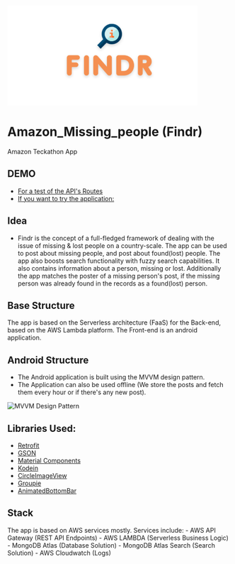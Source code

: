  ![Logo](https://github.com/LinuxDevil/Amazon_Missing_people/blob/master/Android/app/src/main/res/drawable/logo.png)

# Amazon_Missing_people (Findr)
  Amazon Teckathon App
  
  
## DEMO
  - [For a test of the API's Routes](https://www.getpostman.com/collections/abe3d09eab858b5485a1)
  - [If you want to try the application: ](https://github.com/LinuxDevil/Amazon_Missing_people/blob/master/app-debug.apk)
  
## Idea
  - Findr is the concept of a full-fledged framework of dealing with the issue of missing & lost people 
    on a country-scale. 
    The app can be used to post about missing people, and post about found(lost) people.
    The app also boosts search functionality with fuzzy search capabilities.
    It also contains information about a person, missing or lost. 
    Additionally the app matches the poster of a missing person's post, if the missing person
    was already found in the records as a found(lost) person.

## Base Structure
  The app is based on the Serverless architecture (FaaS) for the Back-end, 
  based on the AWS Lambda platform.
  The Front-end is an android application.
  
## Android Structure
  * The Android application is built using the MVVM design pattern.
  * The Application can also be used offline (We store the posts and fetch them every hour or if there's any new post).
  
  ![MVVM Design Pattern](https://developer.android.com/topic/libraries/architecture/images/final-architecture.png)
  
  ## Libraries Used:
   - [Retrofit](https://github.com/square/retrofit)
   - [GSON](https://github.com/google/gson)
   - [Material Components](https://github.com/material-components/material-components-android)
   - [Kodein](https://github.com/Kodein-Framework/Kodein-DI)
   - [CircleImageView](https://github.com/hdodenhof/CircleImageView)
   - [Groupie](https://github.com/lisawray/groupie)
   - [AnimatedBottomBar](https://github.com/Droppers/AnimatedBottomBar)
  
## Stack
  The app is based on AWS services mostly. Services include:
    - AWS API Gateway       (REST API Endpoints)
    - AWS LAMBDA            (Serverless Business Logic)
    - MongoDB Atlas         (Database Solution)
    - MongoDB Atlas Search  (Search Solution)
    - AWS Cloudwatch        (Logs)
